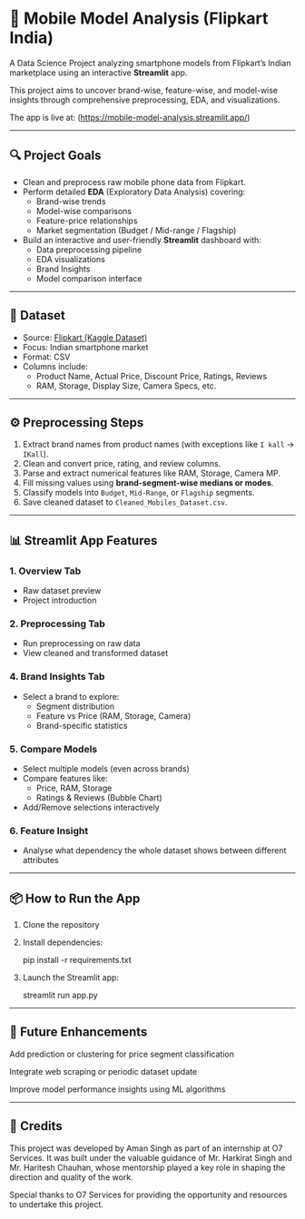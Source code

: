 # 📱 Mobile Model Analysis (Flipkart India)  
A Data Science Project analyzing smartphone models from Flipkart’s Indian marketplace using an interactive **Streamlit** app.  

This project aims to uncover brand-wise, feature-wise, and model-wise insights through comprehensive preprocessing, EDA, and visualizations.

The app is live at: (https://mobile-model-analysis.streamlit.app/)

---

## 🔍 Project Goals

- Clean and preprocess raw mobile phone data from Flipkart.
- Perform detailed **EDA** (Exploratory Data Analysis) covering:
  - Brand-wise trends
  - Model-wise comparisons
  - Feature-price relationships
  - Market segmentation (Budget / Mid-range / Flagship)
- Build an interactive and user-friendly **Streamlit** dashboard with:
  - Data preprocessing pipeline
  - EDA visualizations
  - Brand Insights
  - Model comparison interface

---

## 📁 Dataset

- Source: [Flipkart (Kaggle Dataset)](https://www.kaggle.com/datasets/mrmars1010/filpkart-mobiles)
- Focus: Indian smartphone market
- Format: CSV
- Columns include:
  - Product Name, Actual Price, Discount Price, Ratings, Reviews
  - RAM, Storage, Display Size, Camera Specs, etc.

---

## ⚙️ Preprocessing Steps

1. Extract brand names from product names (with exceptions like `I kall` → `IKall`).
2. Clean and convert price, rating, and review columns.
3. Parse and extract numerical features like RAM, Storage, Camera MP.
4. Fill missing values using **brand-segment-wise medians or modes**.
5. Classify models into `Budget`, `Mid-Range`, or `Flagship` segments.
6. Save cleaned dataset to `Cleaned_Mobiles_Dataset.csv`.

---

## 📊 Streamlit App Features

### 1. **Overview Tab**
- Raw dataset preview  
- Project introduction  

### 2. **Preprocessing Tab**
- Run preprocessing on raw data  
- View cleaned and transformed dataset  

### 4. **Brand Insights Tab**
- Select a brand to explore:
  - Segment distribution
  - Feature vs Price (RAM, Storage, Camera)
  - Brand-specific statistics

### 5. **Compare Models**
- Select multiple models (even across brands)  
- Compare features like:
  - Price, RAM, Storage
  - Ratings & Reviews (Bubble Chart)
- Add/Remove selections interactively

### 6. **Feature Insight**
- Analyse what dependency the whole dataset shows between different attributes

---

## 📦 How to Run the App

1. Clone the repository  
2. Install dependencies:

    pip install -r requirements.txt
3.  Launch the Streamlit app:

    streamlit run app.py

---
## 📌 Future Enhancements
Add prediction or clustering for price segment classification

Integrate web scraping or periodic dataset update

Improve model performance insights using ML algorithms

---

## 🤝 Credits
This project was developed by Aman Singh as part of an internship at O7 Services.
It was built under the valuable guidance of Mr. Harkirat Singh and Mr. Haritesh Chauhan, whose mentorship played a key role in shaping the direction and quality of the work.

Special thanks to O7 Services for providing the opportunity and resources to undertake this project.